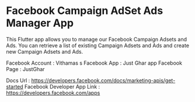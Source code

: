 # Facebook Campaign AdSet Ads Manager App

This Flutter app allows you to manage our Facebook Campaign Adsets and Ads. You can retrieve a list of existing Campaign Adsets and Ads and create new Campaign Adsets and Ads.

Facebook Account : Vithamas s
Facebook App     : Just Ghar app
Facebook Page    : JustGhar

Docs Url  : https://developers.facebook.com/docs/marketing-apis/get-started
Facebook Developer App Link : https://developers.facebook.com/apps







